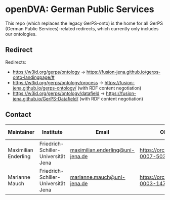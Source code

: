 
# openDVA: German Public Services
This repo (which replaces the legacy GerPS-onto) is the home for all GerPS (German Public Services)-related redirects, which currently only includes our ontologies.

## Redirect

Redirects:
- https://w3id.org/gerps/ontology -> https://fusion-jena.github.io/gerps-onto-landingpage/#
- https://w3id.org/gerps/ontology/process -> https://fusion-jena.github.io/gerps-ontology/ (with RDF content negotiation)
- https://w3id.org/gerps/ontology/datafield -> https://fusion-jena.github.io/GerPS-Datafield/ (with RDF content negotiation)

## Contact 
| Maintainer           | Institute                           | Email                            | ORCID                                 | Location                                         | Phone | Github-ID                                     |
| -------------------- | ----------------------------------- | -------------------------------- | ------------------------------------- | ------------------------------------------------ | ----- | --------------------------------------------- |
| Maximilian Enderling | Friedrich-Schiller-Universität Jena | maximilian.enderling@uni-jena.de | https://orcid.org/0009-0007-5039-8538 | 07743 Jena; Leutragraben 1, JenTower, Room 18N03 | ---   | [BMI24](https://github.com/BMI24)             |
| Marianne Mauch       | Friedrich-Schiller-Universität Jena | marianne.mauch@uni-jena.de       | https://orcid.org/0000-0003-1478-1867 | 07743 Jena; Leutragraben 1, JenTower, Room 18N01 | ---   | [gitmagit](https://github.com/gitmagit)       |
